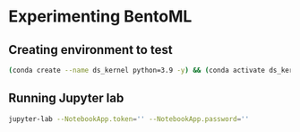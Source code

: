 # Experimenting BentoML

## Creating environment to test
```bash
(conda create --name ds_kernel python=3.9 -y) && (conda activate ds_kernel) && (pip install bentoml sklearn jupyterlab)
```

## Running Jupyter lab
```bash
jupyter-lab --NotebookApp.token='' --NotebookApp.password=''
```
